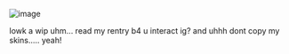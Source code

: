 ![image](https://github.com/user-attachments/assets/a6a49a35-5602-4bde-a413-f5a5587e0248)


lowk a wip uhm... read my rentry b4 u interact ig? and uhhh dont copy my skins..... yeah!
